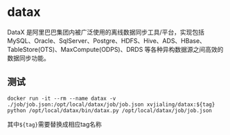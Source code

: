 # datax
DataX 是阿里巴巴集团内被广泛使用的离线数据同步工具/平台，实现包括 MySQL、Oracle、SqlServer、Postgre、HDFS、Hive、ADS、HBase、TableStore(OTS)、MaxCompute(ODPS)、DRDS 等各种异构数据源之间高效的数据同步功能。

## 测试
```shell
docker run -it --rm --name datax -v ./job/job.json:/opt/local/datax/job/job.json xvjialing/datax:${tag} python /opt/local/datax/bin/datax.py /opt/local/datax/job/job.json
```
其中`${tag}`需要替换成相应tag名称
